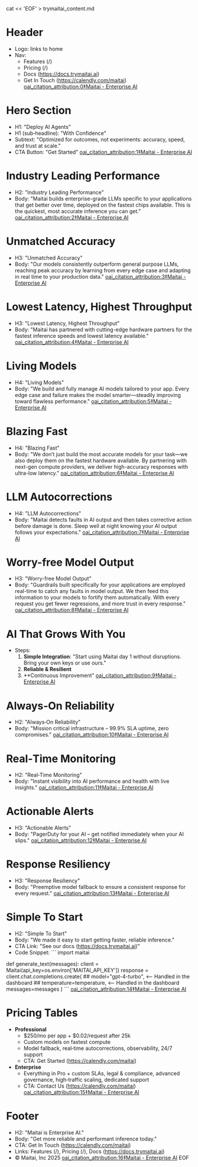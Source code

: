 cat << 'EOF' > trymaitai_content.md
# Header
- Logo: links to home
- Nav:
  - Features (/) 
  - Pricing (/)
  - Docs (https://docs.trymaitai.ai)
  - Get In Touch (https://calendly.com/maitai)  [oai_citation_attribution:0‡Maitai - Enterprise AI](https://trymaitai.ai/)

# Hero Section
- H1: "Deploy AI Agents"  
- H1 (sub‑headline): "With Confidence"  
- Subtext: "Optimized for outcomes, not experiments: accuracy, speed, and trust at scale."  
- CTA Button: "Get Started"  [oai_citation_attribution:1‡Maitai - Enterprise AI](https://trymaitai.ai/)

# Industry Leading Performance
- H2: "Industry Leading Performance"  
- Body: "Maitai builds enterprise-grade LLMs specific to your applications that get better over time, deployed on the fastest chips available. This is the quickest, most accurate inference you can get."  [oai_citation_attribution:2‡Maitai - Enterprise AI](https://trymaitai.ai/)

# Unmatched Accuracy
- H3: "Unmatched Accuracy"  
- Body: "Our models consistently outperform general purpose LLMs, reaching peak accuracy by learning from every edge case and adapting in real time to your production data."  [oai_citation_attribution:3‡Maitai - Enterprise AI](https://trymaitai.ai/)

# Lowest Latency, Highest Throughput
- H3: "Lowest Latency, Highest Throughput"  
- Body: "Maitai has partnered with cutting-edge hardware partners for the fastest inference speeds and lowest latency available."  [oai_citation_attribution:4‡Maitai - Enterprise AI](https://trymaitai.ai/)

# Living Models
- H4: "Living Models"  
- Body: "We build and fully manage AI models tailored to your app. Every edge case and failure makes the model smarter—steadily improving toward flawless performance."  [oai_citation_attribution:5‡Maitai - Enterprise AI](https://trymaitai.ai/)

# Blazing Fast
- H4: "Blazing Fast"  
- Body: "We don’t just build the most accurate models for your task—we also deploy them on the fastest hardware available. By partnering with next-gen compute providers, we deliver high-accuracy responses with ultra-low latency."  [oai_citation_attribution:6‡Maitai - Enterprise AI](https://trymaitai.ai/)

# LLM Autocorrections
- H4: "LLM Autocorrections"  
- Body: "Maitai detects faults in AI output and then takes corrective action before damage is done. Sleep well at night knowing your AI output follows your expectations."  [oai_citation_attribution:7‡Maitai - Enterprise AI](https://trymaitai.ai/)

# Worry-free Model Output
- H3: "Worry-free Model Output"  
- Body: "Guardrails built specifically for your applications are employed real-time to catch any faults in model output. We then feed this information to your models to fortify them automatically. With every request you get fewer regressions, and more trust in every response."  [oai_citation_attribution:8‡Maitai - Enterprise AI](https://trymaitai.ai/)

# AI That Grows With You
- Steps:
  1. **Simple Integration**: "Start using Maitai day 1 without disruptions. Bring your own keys or use ours."  
  2. **Reliable & Resilient**  
  3. **Continuous Improvement"  [oai_citation_attribution:9‡Maitai - Enterprise AI](https://trymaitai.ai/)

# Always‑On Reliability
- H2: "Always‑On Reliability"  
- Body: "Mission critical infrastructure – 99.9% SLA uptime, zero compromises."  [oai_citation_attribution:10‡Maitai - Enterprise AI](https://trymaitai.ai/)

# Real‑Time Monitoring
- H2: "Real‑Time Monitoring"  
- Body: "Instant visibility into AI performance and health with live insights."  [oai_citation_attribution:11‡Maitai - Enterprise AI](https://trymaitai.ai/)

# Actionable Alerts
- H3: "Actionable Alerts"  
- Body: "PagerDuty for your AI – get notified immediately when your AI slips."  [oai_citation_attribution:12‡Maitai - Enterprise AI](https://trymaitai.ai/)

# Response Resiliency
- H3: "Response Resiliency"  
- Body: "Preemptive model fallback to ensure a consistent response for every request."  [oai_citation_attribution:13‡Maitai - Enterprise AI](https://trymaitai.ai/)

# Simple To Start
- H2: "Simple To Start"  
- Body: "We made it easy to start getting faster, reliable inference."  
- CTA Link: "See our docs (https://docs.trymaitai.ai)"  
- Code Snippet:
\`\`\`
import maitai

def generate_text(messages):
    client = Maitai(api_key=os.environ['MAITAI_API_KEY'])
    response = client.chat.completions.create(
        ## model="gpt-4-turbo",    <-- Handled in the dashboard
        ## temperature=temperature, <-- Handled in the dashboard
        messages=messages
    )
\`\`\`  [oai_citation_attribution:14‡Maitai - Enterprise AI](https://trymaitai.ai/)

# Pricing Tables
- **Professional**  
  - $250/mo per app + $0.02/request after 25k  
  - Custom models on fastest compute  
  - Model fallback, real‑time autocorrections, observability, 24/7 support  
  - CTA: Get Started (https://calendly.com/maitai)  
- **Enterprise**  
  - Everything in Pro + custom SLAs, legal & compliance, advanced governance, high‑traffic scaling, dedicated support  
  - CTA: Contact Us (https://calendly.com/maitai)  [oai_citation_attribution:15‡Maitai - Enterprise AI](https://trymaitai.ai/)

# Footer
- H2: "Maitai is Enterprise AI."  
- Body: "Get more reliable and performant inference today."  
- CTA: Get In Touch (https://calendly.com/maitai)  
- Links: Features (/), Pricing (/), Docs (https://docs.trymaitai.ai)  
- © Maitai, Inc 2025  [oai_citation_attribution:16‡Maitai - Enterprise AI](https://trymaitai.ai/)
EOF